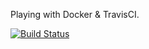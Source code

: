 Playing with Docker & TravisCI.

[![Build Status](https://travis-ci.org/jmsosso/myapp.svg?branch=master)](https://travis-ci.org/jmsosso/myapp)